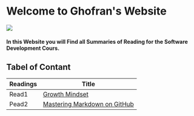 # Welcome to Ghofran's Website
![](https://encrypted-tbn0.gstatic.com/images?q=tbn:ANd9GcQ7GuRWxXVeA3i83C6MbKg8z3mW2ljc7prhvQ&usqp=CAU)

#### In this Website you will Find all Summaries of Reading for the Software Development Cours.

## Tabel of Contant
|Readings         | Title                                                                   |
|---------------- | ----------------------------------------------------------------------- |
|Read1            | [Growth Mindset](https://ghofrandayyat.github.io/reading-notes/read1)|
|Pead2            | [Mastering Markdown on GitHub](https://ghofrandayyat.github.io/reading-notes/read2)|





